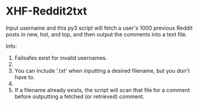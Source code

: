 # XHF-Reddit2txt

Input username and this py3 script will fetch a user's 1000 previous Reddit posts in new, hot, and top, and then output the comments into a text file.

Info:

1. Failsafes exist for invalid usernames.
2. 
2. You can include '.txt' when inputting a desired filename, but you don't have to. 
3. 
3. If a filename already exists, the script will scan that file for a comment before outputting a fetched (or retrieved) comment.
